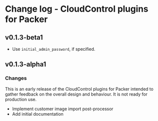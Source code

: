 # Change log - CloudControl plugins for Packer

## v0.1.3-beta1

* Use `initial_admin_password`, if specified.

## v0.1.3-alpha1

### Changes

This is an early release of the CloudControl plugins for Packer intended to gather feedback on the overall design and behaviour.
It is not ready for production use.

* Implement customer image import post-processor
* Add initial documentation
